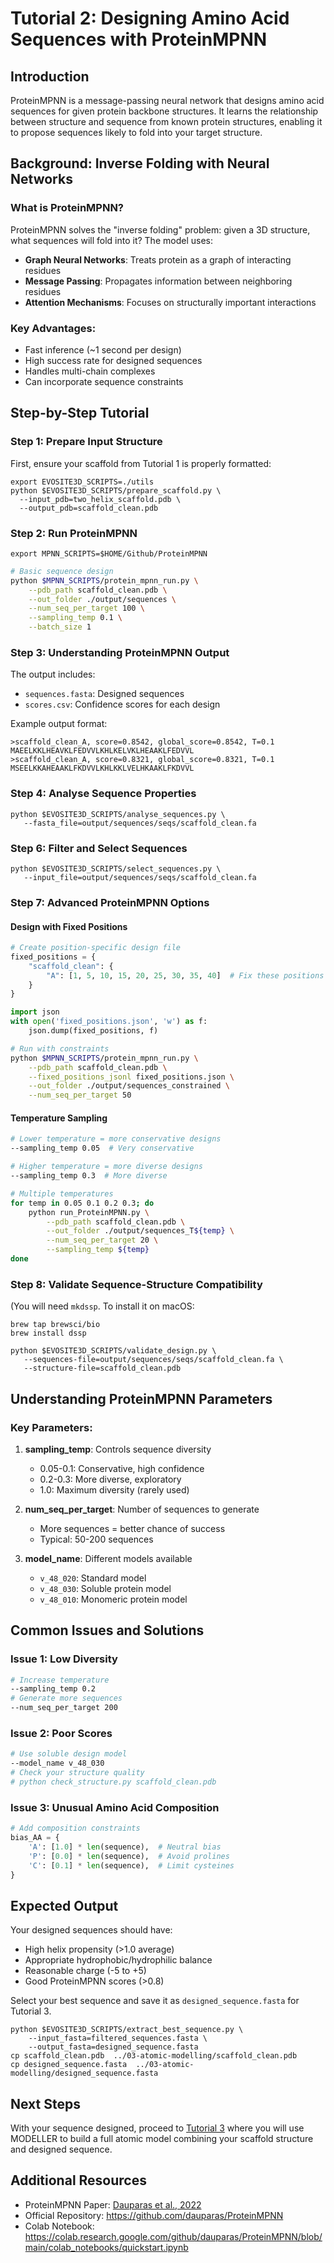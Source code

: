 # Tutorial 2: Designing Amino Acid Sequences with ProteinMPNN

## Introduction

ProteinMPNN is a message-passing neural network that designs amino acid sequences for given protein
backbone structures. It learns the relationship between structure and sequence from known protein
structures, enabling it to propose sequences likely to fold into your target structure.

## Background: Inverse Folding with Neural Networks

### What is ProteinMPNN?

ProteinMPNN solves the "inverse folding" problem: given a 3D structure, what sequences will fold
into it? The model uses:

- **Graph Neural Networks**: Treats protein as a graph of interacting residues
- **Message Passing**: Propagates information between neighboring residues
- **Attention Mechanisms**: Focuses on structurally important interactions

### Key Advantages:

- Fast inference (~1 second per design)
- High success rate for designed sequences
- Handles multi-chain complexes
- Can incorporate sequence constraints

## Step-by-Step Tutorial

### Step 1: Prepare Input Structure

First, ensure your scaffold from Tutorial 1 is properly formatted:

```shell
export EVOSITE3D_SCRIPTS=./utils
python $EVOSITE3D_SCRIPTS/prepare_scaffold.py \
  --input_pdb=two_helix_scaffold.pdb \
  --output_pdb=scaffold_clean.pdb
```

### Step 2: Run ProteinMPNN

```shell
export MPNN_SCRIPTS=$HOME/Github/ProteinMPNN
```

```bash
# Basic sequence design
python $MPNN_SCRIPTS/protein_mpnn_run.py \
    --pdb_path scaffold_clean.pdb \
    --out_folder ./output/sequences \
    --num_seq_per_target 100 \
    --sampling_temp 0.1 \
    --batch_size 1
```

### Step 3: Understanding ProteinMPNN Output

The output includes:

- `sequences.fasta`: Designed sequences
- `scores.csv`: Confidence scores for each design

Example output format:

```
>scaffold_clean_A, score=0.8542, global_score=0.8542, T=0.1
MAEELKKLHEAVKLFEDVVLKHLKELVKLHEAAKLFEDVVL
>scaffold_clean_A, score=0.8321, global_score=0.8321, T=0.1
MSEELKKAHEAAKLFKDVVLKHLKKLVELHKAAKLFKDVVL
```

### Step 4: Analyse Sequence Properties

```shell
python $EVOSITE3D_SCRIPTS/analyse_sequences.py \
   --fasta_file=output/sequences/seqs/scaffold_clean.fa

```

### Step 6: Filter and Select Sequences

```shell
python $EVOSITE3D_SCRIPTS/select_sequences.py \
   --input_file=output/sequences/seqs/scaffold_clean.fa
```

### Step 7: Advanced ProteinMPNN Options

#### Design with Fixed Positions

```python
# Create position-specific design file
fixed_positions = {
    "scaffold_clean": {
        "A": [1, 5, 10, 15, 20, 25, 30, 35, 40]  # Fix these positions
    }
}

import json
with open('fixed_positions.json', 'w') as f:
    json.dump(fixed_positions, f)
```

```bash
# Run with constraints
python $MPNN_SCRIPTS/protein_mpnn_run.py \
    --pdb_path scaffold_clean.pdb \
    --fixed_positions_jsonl fixed_positions.json \
    --out_folder ./output/sequences_constrained \
    --num_seq_per_target 50
```

#### Temperature Sampling

```bash
# Lower temperature = more conservative designs
--sampling_temp 0.05  # Very conservative

# Higher temperature = more diverse designs
--sampling_temp 0.3  # More diverse

# Multiple temperatures
for temp in 0.05 0.1 0.2 0.3; do
    python run_ProteinMPNN.py \
        --pdb_path scaffold_clean.pdb \
        --out_folder ./output/sequences_T${temp} \
        --num_seq_per_target 20 \
        --sampling_temp ${temp}
done
```

### Step 8: Validate Sequence-Structure Compatibility

(You will need `mkdssp`. To install it on macOS:

```shell
brew tap brewsci/bio
brew install dssp
```

```shell
python $EVOSITE3D_SCRIPTS/validate_design.py \
   --sequences-file=output/sequences/seqs/scaffold_clean.fa \
   --structure-file=scaffold_clean.pdb
```

## Understanding ProteinMPNN Parameters

### Key Parameters:

1. **sampling_temp**: Controls sequence diversity

   - 0.05-0.1: Conservative, high confidence
   - 0.2-0.3: More diverse, exploratory
   - 1.0: Maximum diversity (rarely used)

2. **num_seq_per_target**: Number of sequences to generate

   - More sequences = better chance of success
   - Typical: 50-200 sequences

3. **model_name**: Different models available
   - `v_48_020`: Standard model
   - `v_48_030`: Soluble protein model
   - `v_48_010`: Monomeric protein model

## Common Issues and Solutions

### Issue 1: Low Diversity

```bash
# Increase temperature
--sampling_temp 0.2
# Generate more sequences
--num_seq_per_target 200
```

### Issue 2: Poor Scores

```bash
# Use soluble design model
--model_name v_48_030
# Check your structure quality
# python check_structure.py scaffold_clean.pdb
```

### Issue 3: Unusual Amino Acid Composition

```python
# Add composition constraints
bias_AA = {
    'A': [1.0] * len(sequence),  # Neutral bias
    'P': [0.0] * len(sequence),  # Avoid prolines
    'C': [0.1] * len(sequence),  # Limit cysteines
}
```

## Expected Output

Your designed sequences should have:

- High helix propensity (>1.0 average)
- Appropriate hydrophobic/hydrophilic balance
- Reasonable charge (-5 to +5)
- Good ProteinMPNN scores (>0.8)

Select your best sequence and save it as `designed_sequence.fasta` for Tutorial 3.

```shell
python $EVOSITE3D_SCRIPTS/extract_best_sequence.py \
    --input_fasta=filtered_sequences.fasta \
    --output_fasta=designed_sequence.fasta
cp scaffold_clean.pdb  ../03-atomic-modelling/scaffold_clean.pdb
cp designed_sequence.fasta  ../03-atomic-modelling/designed_sequence.fasta
```

## Next Steps

With your sequence designed, proceed to [Tutorial 3](../03-atomic-modelling/README.md) where you
will use MODELLER to build a full atomic model combining your scaffold structure and designed
sequence.

## Additional Resources

- ProteinMPNN Paper: [Dauparas et al., 2022](https://www.science.org/doi/10.1126/science.add2187)
- Official Repository: https://github.com/dauparas/ProteinMPNN
- Colab Notebook:
  https://colab.research.google.com/github/dauparas/ProteinMPNN/blob/main/colab_notebooks/quickstart.ipynb

